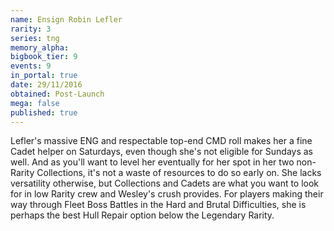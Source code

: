 ```yaml
---
name: Ensign Robin Lefler
rarity: 3
series: tng
memory_alpha:
bigbook_tier: 9
events: 9
in_portal: true
date: 29/11/2016
obtained: Post-Launch
mega: false
published: true
---
```


Lefler's massive ENG and respectable top-end CMD roll makes her a fine Cadet helper on Saturdays, even though she's not eligible for Sundays as well. And as you'll want to level her eventually for her spot in her two non-Rarity Collections, it's not a waste of resources to do so early on. She lacks versatility otherwise, but Collections and Cadets are what you want to look for in low Rarity crew and Wesley's crush provides. For players making their way through Fleet Boss Battles in the Hard and Brutal Difficulties, she is perhaps the best Hull Repair option below the Legendary Rarity.
